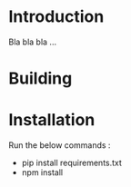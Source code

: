 # Introduction
Bla bla bla ...

# Building

# Installation
Run the below commands :
<ul>
<li>pip install requirements.txt</li>
<li>npm install</li>
</ul>